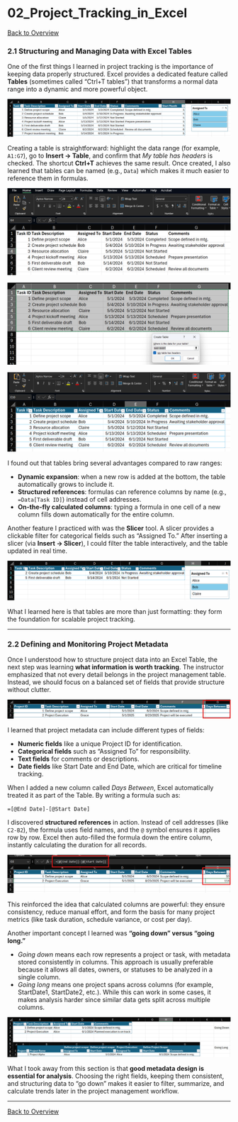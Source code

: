# 02_Project_Tracking_in_Excel
[Back to Overview](./README.md)

### 2.1 Structuring and Managing Data with Excel Tables

One of the first things I learned in project tracking is the importance of keeping data properly structured. Excel provides a dedicated feature called **Tables** (sometimes called “Ctrl+T tables”) that transforms a normal data range into a dynamic and more powerful object.

![Screenshot of completed table](media/completed-table.png)

Creating a table is straightforward: highlight the data range (for example, `A1:G7`), go to **Insert → Table**, and confirm that *My table has headers* is checked. The shortcut **Ctrl+T** achieves the same result. Once created, I also learned that tables can be named (e.g., `Data`) which makes it much easier to reference them in formulas.

![Scratch/Raw Table](media/scratch-table.png)

![Ctrl+T](media/ctrl-t.png)

![After Ctrl+T](media/after-ctrl-t.png)

I found out that tables bring several advantages compared to raw ranges:

* **Dynamic expansion**: when a new row is added at the bottom, the table automatically grows to include it.
* **Structured references**: formulas can reference columns by name (e.g., `=Data[Task ID]`) instead of cell addresses.
* **On-the-fly calculated columns**: typing a formula in one cell of a new column fills down automatically for the entire column.

Another feature I practiced with was the **Slicer** tool. A slicer provides a clickable filter for categorical fields such as “Assigned To.” After inserting a slicer (via **Insert → Slicer**), I could filter the table interactively, and the table updated in real time.

![Screenshot of slicer filtering by "Assigned To"](media/slicer.png)

What I learned here is that tables are more than just formatting: they form the foundation for scalable project tracking.

---

### 2.2 Defining and Monitoring Project Metadata

Once I understood how to structure project data into an Excel Table, the next step was learning **what information is worth tracking**. The instructor emphasized that not every detail belongs in the project management table. Instead, we should focus on a balanced set of fields that provide structure without clutter.

![Screenshot of adding project metadata](media/metadata.png)

I learned that project metadata can include different types of fields:

* **Numeric fields** like a unique Project ID for identification.
* **Categorical fields** such as “Assigned To” for responsibility.
* **Text fields** for comments or descriptions.
* **Date fields** like Start Date and End Date, which are critical for timeline tracking.

When I added a new column called *Days Between*, Excel automatically treated it as part of the Table. By writing a formula such as:

```excel
=[@End Date]-[@Start Date]
```

I discovered **structured references** in action. Instead of cell addresses (like `C2-B2`), the formula uses field names, and the `@` symbol ensures it applies row by row. Excel then auto-filled the formula down the entire column, instantly calculating the duration for all records.

![Screenshot of calculated Days Between column](media/daysbetween.png)

This reinforced the idea that calculated columns are powerful: they ensure consistency, reduce manual effort, and form the basis for many project metrics (like task duration, schedule variance, or cost per day).

Another important concept I learned was **“going down” versus “going long.”**

* *Going down* means each row represents a project or task, with metadata stored consistently in columns. This approach is usually preferable because it allows all dates, owners, or statuses to be analyzed in a single column.
* *Going long* means one project spans across columns (for example, StartDate1, StartDate2, etc.). While this can work in some cases, it makes analysis harder since similar data gets split across multiple columns.

![Screenshot illustrating going down vs going long](media/downlong.png)

What I took away from this section is that **good metadata design is essential for analysis**. Choosing the right fields, keeping them consistent, and structuring data to “go down” makes it easier to filter, summarize, and calculate trends later in the project management workflow.

---

[Back to Overview](./README.md)
